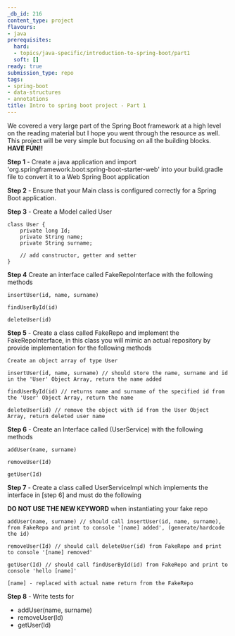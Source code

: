 ```yaml
---
_db_id: 216
content_type: project
flavours:
- java
prerequisites:
  hard:
  - topics/java-specific/introduction-to-spring-boot/part1
  soft: []
ready: true
submission_type: repo
tags:
- spring-boot
- data-structures
- annotations
title: Intro to spring boot project - Part 1
---
```


We covered a very large part of the Spring Boot framework at a high level on the reading material but I hope you went through the resource as well. This project will be very simple but focusing on all the building blocks. **HAVE FUN!!**

**Step 1** - Create a java application and import 'org.springframework.boot:spring-boot-starter-web' into your build.gradle file to convert it to a Web Spring Boot application

**Step 2** - Ensure that your Main class is configured correctly for a Spring Boot application.

**Step 3** - Create a Model called User

```
class User {
    private long Id;
    private String name;
    private String surname;

    // add constructor, getter and setter
}
```

**Step 4** Create an interface called FakeRepoInterface with the following methods

```
insertUser(id, name, surname)

findUserById(id)

deleteUser(id)

```

**Step 5** - Create a class called FakeRepo and implement the FakeRepoInterface, in this class you will mimic an actual repository by provide implementation
for the following methods

```
Create an object array of type User

insertUser(id, name, surname) // should store the name, surname and id in the 'User' Object Array, return the name added

findUserById(id) // returns name and surname of the specified id from the 'User' Object Array, return the name

deleteUser(id) // remove the object with id from the User Object Array, return deleted user name
```

**Step 6** - Create an Interface called (UserService) with the following methods

```
addUser(name, surname)

removeUser(Id)

getUser(Id)
```

**Step 7** - Create a class called UserServiceImpl which implements the interface in [step 6] and must do the following

**DO NOT USE THE NEW KEYWORD** when instantiating your fake repo

```
addUser(name, surname) // should call insertUser(id, name, surname), from FakeRepo and print to console '[name] added', (generate/hardcode the id)

removeUser(Id) // should call deleteUser(id) from FakeRepo and print to console '[name] removed'

getUser(Id) // should call findUserById(id) from FakeRepo and print to console 'hello [name]'

[name] - replaced with actual name return from the FakeRepo
```

**Step 8** - Write tests for

- addUser(name, surname)
- removeUser(Id)
- getUser(Id)